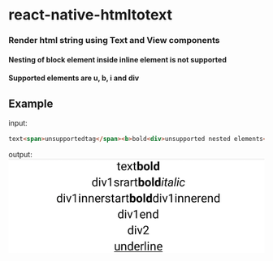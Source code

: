 # react-native-htmltotext

### Render html string using Text and View components
#### Nesting of block element inside inline element is not supported
#### Supported elements are u, b, i and div

## Example

input:
```html
text<span>unsupportedtag</span><b>bold<div>unsupported nested elements</div></b><div>div1srart<b>bold</b><i>italic</i><div>div1innerstart<b>bold</b>div1innerend</div>div1end</div><div>div2</div><u>underline</u>
```
output:
![native](/example/native.png)
